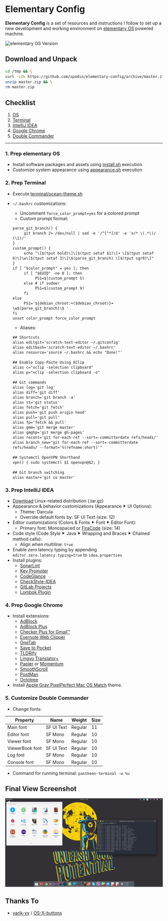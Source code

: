 # Elementary Config

**Elementary Config** is a set of resources and instructions I follow to set up a new development and working environment on  [elementary OS](https://elementary.io) powered machine.

![elementary OS Version](https://img.shields.io/badge/-0.4.1%20Loki-64b9f1.svg?logo=data%3Aimage%2Fpng%3Bbase64%2CiVBORw0KGgoAAAANSUhEUgAAAA4AAAAOCAYAAAAfSC3RAAABjUlEQVQ4T13SPcjPYRTG8c%2BFwWuJsJiYJCLEyqIICSmSSGGgDDIwCIW8FLJTYvESJvUYngkZKINVGURSSo9SnqNb91%2F%2F3NPvdzrfc65znRNDr6rm4igW9%2FAvTMR73EjyZZCewUdV7cBenMcntP%2FpeIQJOIU7Se435i%2FYobW922HMw8Ve9DJa8nNcw2iD0%2BXdwmbsajKTnBhSMqN32lJVrXNTcKCB5%2FAMb%2FESK5P8HALbjE%2BSbOzqVmFTAx8nadV2Yk2SY%2F8Ztg7Lk1zp4Hw8bOCjJFur6jQ%2BJGmy%2F76qmoJ7zbQk33vsLhY28EGSbVV1HGNJbvaEybiNq0le9VgzbjaWNvBpkk1VtQKXkqyrqkW4gHNJXndoDzZgNx408CxGkoxW1Qja0n%2FgSJLPVTULZzANh7CsFRiso%2B2oSWuujmE93mAmpnYl96uqOdzWsX9wANt78sEk41XVdrcAH5N861IbdL0dQpKHwyfX4H19rhf%2FrWQ1TuJWg%2F6d3JD9c9psWILfGMckvOtH%2FnWQ%2BwddkrYPQjXONwAAAABJRU5ErkJggg%3D%3D)

## Download and Unpack

```bash
cd /tmp && \
curl -LOk https://github.com/spodin/elementary-config/archive/master.zip && \
unzip master.zip && \
rm master.zip
```

## Checklist

1. [OS](#1-prep-elementary-os)
2. [Terminal](#2-prep-terminal)
3. [IntelliJ IDEA](#3-prep-intellij-idea)
4. [Google Chrome](#4-prep-google-chrome)
5. [Double Commander](#5-customize-double-commander)

---

### 1. Prep elementary OS

- Install software packages and assets using [install.sh](install.sh) execution
- Customize system appearance using [appearance.sh](appearance.sh) execution

### 2. Prep Terminal

- Execute [terminal/ocean-theme.sh](terminal/ocean-theme.sh)
- `~/.bashrc` customizations:
  - Uncomment `force_color_prompt=yes` for a colored prompt
  - Custom prompt format:

  ```
  parse_git_branch() {
       git branch 2> /dev/null | sed -e '/^[^*]/d' -e 's/* \(.*\)/ (\1)/'
  }
  custom_prompt() {
       echo "\[$(tput bold)\]\[$(tput setaf $1)\]➜ \[$(tput setaf 6)\]\w\[$(tput setaf 3)\]\$(parse_git_branch) \[$(tput sgr0)\]"
  }
  if [ "$color_prompt" = yes ]; then
       if [ "$EUID" -ne 0 ]; then
            PS1=$(custom_prompt 5)
       else # if sudoer
            PS1=$(custom_prompt 9)
       fi
  else
       PS1='${debian_chroot:+($debian_chroot)}➜ \w$(parse_git_branch)\$ '
  fi
  unset color_prompt force_color_prompt
  ```

  - Aliases:

  ```
  ## Shortcuts
  alias editgit='scratch-text-editor ~/.gitconfig'
  alias editbash='scratch-text-editor ~/.bashrc'
  alias resource='source ~/.bashrc && echo "Done!"'

  ## Enable Copy-Paste Using XClip
  alias c="xclip -selection clipboard"
  alias p="xclip -selection clipboard -o"   

  ## Git commands
  alias log='git log'
  alias diff='git diff'
  alias branch='git branch -a'
  alias st='git status'
  alias fetch='git fetch'
  alias push='git push origin head'
  alias pull='git pull'
  alias fp='fetch && pull'
  alias gmm='git merge master'
  alias gmghp='git merge gh-pages'
  alias recent='git for-each-ref --sort=-committerdate refs/heads/'
  alias branch_new="git for-each-ref --sort=-committerdate refs/heads/ --format='%(refname:short)'"

  ## Systemctl OpenVPN Shorthand
  vpn() { sudo systemctl $1 openvpn@$2; }

  ## Git branch switching
  alias master='git co master'
  ```

### 3. Prep IntelliJ IDEA

- [Download](https://www.jetbrains.com/idea/specials/idea/idea.html) Linux-related distribution (.tar.gz)
- Appearance & behavior customizations (Appearance ⯈ UI Options):
  - Theme: Darcula
  - Override default fonts by: SF UI Text (size: 12)
- Editor customizations (Colors & Fonts ⯈ Font ⯈ Editor Font):
  - Primary font: Monospaced or [FiraCode](https://github.com/tonsky/FiraCode) (size: 14)
- Code style (Code Style ⯈ Java ⯈ Wrapping and Braces ⯈ Chained method calls):
  - Align when multiline: `true`
- Enable zero latency typing by appending `editor.zero.latency.typing=true` to `idea.properties`
- Install plugins:
  - [SonarLint](https://plugins.jetbrains.com/plugin/7973)
  - [Key Promoter](https://plugins.jetbrains.com/plugin/4455)
  - [CodeGlance](https://plugins.jetbrains.com/plugin/7275)
  - [CheckStyle-IDEA](https://plugins.jetbrains.com/plugin/1065)
  - [GitLab Projects](https://plugins.jetbrains.com/plugin/7975)
  - [Lombok Plugin](https://plugins.jetbrains.com/plugin/6317)

### 4. Prep Google Chrome

- Install extensions:
  - [AdBlock](https://chrome.google.com/webstore/detail/adblock/gighmmpiobklfepjocnamgkkbiglidom?utm_source=chrome-app-launcher-info-dialog)
  - [AdBlock Plus](https://chrome.google.com/webstore/detail/adblock-plus/cfhdojbkjhnklbpkdaibdccddilifddb?utm_source=chrome-app-launcher-info-dialog)
  - [Checker Plus for Gmail™](https://chrome.google.com/webstore/detail/checker-plus-for-gmail/oeopbcgkkoapgobdbedcemjljbihmemj?utm_source=chrome-app-launcher-info-dialog)
  - [Evernote Web Clipper](https://chrome.google.com/webstore/detail/evernote-web-clipper/pioclpoplcdbaefihamjohnefbikjilc?utm_source=chrome-app-launcher-info-dialog)
  - [OneTab](https://chrome.google.com/webstore/detail/onetab/chphlpgkkbolifaimnlloiipkdnihall?utm_source=chrome-app-launcher-info-dialog)
  - [Save to Pocket](https://chrome.google.com/webstore/detail/save-to-pocket/niloccemoadcdkdjlinkgdfekeahmflj?utm_source=chrome-app-launcher-info-dialog)
  - [TLDRify](https://chrome.google.com/webstore/detail/tldrify/dbphpdgmhigmaepjklmklmlcoinihjdo?utm_source=chrome-app-launcher-info-dialog)
  - [Lingvo Translator+](https://chrome.google.com/webstore/detail/lingvo-translator%20/gjceecgpmolmpdeidmfehcfepdfmmffl?utm_source=chrome-app-launcher-info-dialog)
  - [Papier](https://chrome.google.com/webstore/detail/papier/hhjeaokafplhjoogdemakihhdhffacia) or [Momentum](https://chrome.google.com/webstore/detail/momentum/laookkfknpbbblfpciffpaejjkokdgca?utm_source=chrome-app-launcher-info-dialog)
  - [SmoothScroll](https://chrome.google.com/webstore/detail/smoothscroll/nbokbjkabcmbfdlbddjidfmibcpneigj?utm_source=chrome-app-launcher-info-dialog)
  - [PostMan](https://chrome.google.com/webstore/detail/postman/fhbjgbiflinjbdggehcddcbncdddomop?utm_source=chrome-app-launcher-info-dialog)
  - [Octotree](https://chrome.google.com/webstore/detail/octotree/bkhaagjahfmjljalopjnoealnfndnagc?utm_source=chrome-app-launcher-info-dialog)
- Install [Apple Gray PixelPerfect Mac OS Match](https://chrome.google.com/webstore/detail/apple-gray-pixelperfect-m/oknopifggnllajnlkbomjflgbgjhpaej) theme.

### 5. Customize Double Commander

- Change fonts:

| Property        | Name       | Weight  | Size |
|-----------------|------------|---------|------|
| Main font       | SF UI Text | Regular | 11   |
| Editor font     | SF Mono    | Regular | 10   |
| Viewer font     | SF Mono    | Regular | 10   |
| ViewerBook font | SF UI Text | Regular | 10   |
| Log font        | SF Mono    | Regular | 10   |
| Console font    | SF Mono    | Regular | 10   |

- Command for running terminal: `pantheon-terminal -w %u`

## Final View Screenshot

![screenshot](final-view.png)

## Thanks To

- [yarik-vv](https://github.com/yarik-vv) / [OS-X-buttons](https://github.com/yarik-vv/OS-X-buttons)
